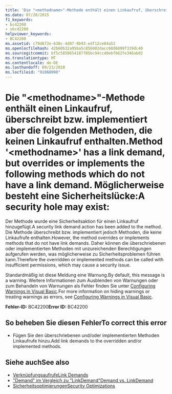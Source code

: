```yaml
---
title: 'Die "<methodname>"-Methode enthält einen Linkaufruf, überschreibt bzw. implementiert aber die folgenden Methoden, die keinen Linkaufruf enthalten. Möglicherweise besteht eine Sicherheitslücke:'
ms.date: 07/20/2015
f1_keywords:
- bc42200
- vbc42200
helpviewer_keywords:
- BC42200
ms.assetid: c79d672e-638c-4d87-9b93-edf12ce84a52
ms.openlocfilehash: 42b60b32a95ba5c85b902dacc68d6899f339dc40
ms.sourcegitcommit: bf5c5850654187705bc94cc40ebfb62fe346ab02
ms.translationtype: MT
ms.contentlocale: de-DE
ms.lasthandoff: 09/23/2020
ms.locfileid: "91060990"
---
```

# <a name="method-methodname-has-a-link-demand-but-overrides-or-implements-the-following-methods-which-do-not-have-a-link-demand-a-security-hole-may-exist"></a><span data-ttu-id="3fe2c-103">Die "\<methodname>"-Methode enthält einen Linkaufruf, überschreibt bzw. implementiert aber die folgenden Methoden, die keinen Linkaufruf enthalten.</span><span class="sxs-lookup"><span data-stu-id="3fe2c-103">Method '\<methodname>' has a link demand, but overrides or implements the following methods which do not have a link demand.</span></span> <span data-ttu-id="3fe2c-104">Möglicherweise besteht eine Sicherheitslücke:</span><span class="sxs-lookup"><span data-stu-id="3fe2c-104">A security hole may exist:</span></span>

<span data-ttu-id="3fe2c-105">Der Methode wurde eine Sicherheitsaktion für einen Linkaufruf hinzugefügt.</span><span class="sxs-lookup"><span data-stu-id="3fe2c-105">A security link demand action has been added to the method.</span></span> <span data-ttu-id="3fe2c-106">Die Methode überschreibt bzw. implementiert jedoch Methoden, die keine Linkaufrufe enthalten.</span><span class="sxs-lookup"><span data-stu-id="3fe2c-106">However, the method overrides or implements methods that do not have link demands.</span></span> <span data-ttu-id="3fe2c-107">Daher können die überschriebenen oder implementierten Methoden mit unzureichenden Berechtigungen aufgerufen werden, was möglicherweise zu Sicherheitsproblemen führen kann.</span><span class="sxs-lookup"><span data-stu-id="3fe2c-107">Therefore the overridden or implemented methods can be called with insufficient permissions, which may cause a security issue.</span></span>  
  
 <span data-ttu-id="3fe2c-108">Standardmäßig ist diese Meldung eine Warnung.</span><span class="sxs-lookup"><span data-stu-id="3fe2c-108">By default, this message is a warning.</span></span> <span data-ttu-id="3fe2c-109">Weitere Informationen zum Ausblenden von Warnungen oder zum Behandeln von Warnungen als Fehler finden Sie unter [Configuring Warnings in Visual Basic](/visualstudio/ide/configuring-warnings-in-visual-basic).</span><span class="sxs-lookup"><span data-stu-id="3fe2c-109">For more information on hiding warnings or treating warnings as errors, see [Configuring Warnings in Visual Basic](/visualstudio/ide/configuring-warnings-in-visual-basic).</span></span>  
  
 <span data-ttu-id="3fe2c-110">**Fehler-ID:** BC42200</span><span class="sxs-lookup"><span data-stu-id="3fe2c-110">**Error ID:** BC42200</span></span>  
  
## <a name="to-correct-this-error"></a><span data-ttu-id="3fe2c-111">So beheben Sie diesen Fehler</span><span class="sxs-lookup"><span data-stu-id="3fe2c-111">To correct this error</span></span>  
  
- <span data-ttu-id="3fe2c-112">Fügen Sie den überschriebenen und/oder implementierten Methoden Linkaufrufe hinzu.</span><span class="sxs-lookup"><span data-stu-id="3fe2c-112">Add link demands to the overridden and/or implemented methods.</span></span>  
  
## <a name="see-also"></a><span data-ttu-id="3fe2c-113">Siehe auch</span><span class="sxs-lookup"><span data-stu-id="3fe2c-113">See also</span></span>

- [<span data-ttu-id="3fe2c-114">Verknüpfungsaufrufe</span><span class="sxs-lookup"><span data-stu-id="3fe2c-114">Link Demands</span></span>](../../framework/misc/link-demands.md)
- [<span data-ttu-id="3fe2c-115">"Demand" im Vergleich zu "LinkDemand"</span><span class="sxs-lookup"><span data-stu-id="3fe2c-115">Demand vs. LinkDemand</span></span>](../../framework/misc/securing-wrapper-code.md#demand-vs-linkdemand)
- <span data-ttu-id="3fe2c-116">[Sicherheitsoptimierungen](/previous-versions/dotnet/netframework-4.0/ett3th5b(v=vs.100))</span><span class="sxs-lookup"><span data-stu-id="3fe2c-116">[Security Optimizations](/previous-versions/dotnet/netframework-4.0/ett3th5b(v=vs.100))</span></span>
